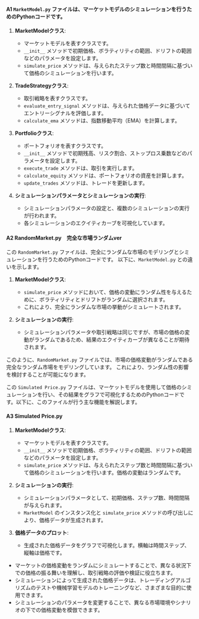 
#### A1 `MarketModel.py` ファイルは、マーケットモデルのシミュレーションを行うためのPythonコードです。

1. **MarketModelクラス**:
   - マーケットモデルを表すクラスです。
   - `__init__` メソッドで初期価格、ボラティリティの範囲、ドリフトの範囲などのパラメータを設定します。
   - `simulate_price` メソッドは、与えられたステップ数と時間間隔に基づいて価格のシミュレーションを行います。

2. **TradeStrategyクラス**:
   - 取引戦略を表すクラスです。
   - `evaluate_entry_signal` メソッドは、与えられた価格データに基づいてエントリーシグナルを評価します。
   - `calculate_ema` メソッドは、指数移動平均（EMA）を計算します。

3. **Portfolioクラス**:
   - ポートフォリオを表すクラスです。
   - `__init__` メソッドで初期残高、リスク割合、ストップロス乗数などのパラメータを設定します。
   - `execute_trade` メソッドは、取引を実行します。
   - `calculate_equity` メソッドは、ポートフォリオの資産を計算します。
   - `update_trades` メソッドは、トレードを更新します。

4. **シミュレーションパラメータとシミュレーションの実行**:
   - シミュレーションパラメータの設定と、複数のシミュレーションの実行が行われます。
   - 各シミュレーションのエクイティカーブを可視化しています。



#### A2 RandomMarket.py　完全な市場ランダムver

この `RandomMarket.py` ファイルは、完全にランダムな市場のモデリングとシミュレーションを行うためのPythonコードです。
以下に、`MarketModel.py` との違いを示します。

1. **MarketModelクラス**:
    - `simulate_price` メソッドにおいて、価格の変動にランダム性を与えるために、ボラティリティとドリフトがランダムに選択されます。
    - これにより、完全にランダムな市場の挙動がシミュレートされます。

2. **シミュレーションの実行**:
    - シミュレーションパラメータや取引戦略は同じですが、市場の価格の変動がランダムであるため、結果のエクイティカーブが異なることが期待されます。

このように、`RandomMarket.py` ファイルでは、市場の価格変動がランダムである完全なランダム市場をモデリングしています。
これにより、ランダム性の影響を検討することが可能になります。


この `Simulated Price.py` ファイルは、マーケットモデルを使用して価格のシミュレーションを行い、その結果をグラフで可視化するためのPythonコードです。以下に、このファイルが行う主な機能を解説します。



#### A3 Simulated Price.py

1. **MarketModelクラス**:
    - マーケットモデルを表すクラスです。
    - `__init__` メソッドで初期価格、ボラティリティの範囲、ドリフトの範囲などのパラメータを設定します。
    - `simulate_price` メソッドは、与えられたステップ数と時間間隔に基づいて価格のシミュレーションを行います。価格の変動はランダムです。

2. **シミュレーションの実行**:
    - シミュレーションパラメータとして、初期価格、ステップ数、時間間隔が与えられます。
    - `MarketModel` のインスタンス化と `simulate_price` メソッドの呼び出しにより、価格データが生成されます。

3. **価格データのプロット**:
    - 生成された価格データをグラフで可視化します。横軸は時間ステップ、縦軸は価格です。

- マーケットの価格変動をランダムにシミュレートすることで、異なる状況下での価格の振る舞いを理解し、取引戦略の評価や検証に役立ちます。
- シミュレーションによって生成された価格データは、トレーディングアルゴリズムのテストや機械学習モデルのトレーニングなど、さまざまな目的に使用できます。
- シミュレーションのパラメータを変更することで、異なる市場環境やシナリオの下での価格変動を模倣できます。



